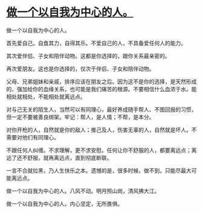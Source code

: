 # [做一个以自我为中心的人。](https://github.com/platojobs/SFLOG/issues/252)

做一个以自我为中心的人。

首先爱自己。自食其力，自得其乐。不爱自己的人，不具备爱任何人的能力。

其次爱伴侣、子女和陪伴动物。这都是你选择的，跟你关系最亲密的。

再次爱朋友。这也是你选择的，仅次于伴侣、子女和陪伴动物。

父母、兄弟姐妹和亲戚，排序应该在朋友之后。因为这不是你的选择，是天然形成的、强加给你的血缘关系，也可能是我们痛苦的根源。不要相信什么血浓于水。能相处就相处，不能相处就离远点。

对与己无关的陌生人，当然可以有同理心，最好养成随手帮人、不图回报的习惯，但一定不要被善良绑架。牢记：帮人，是人情；不帮，是本分。

对你开枪的人，自然就是你的敌人；推己及人，伤害无辜的人，自然就是坏人。不需要对他们有同理心。

不跟任何人纠缠。不求理解，更不求安慰。任何让你不舒服的人，都要离远点；离远了还不舒服，就再离远点，直到彻底断联。

一言不合就拉黑，乃人生快乐之本。遗憾的是，很多时候，做不到。只能尽最大可能离远点。 

做一个以自我为中心的人。八风不动。明月照山岗，清风拂大江。

做一个以自我为中心的人。内心坚定，无所畏惧。